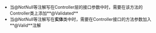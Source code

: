 



- 当@NotNull等注解写在Controller层的接口参数中时，需要在该方法的Controller类上添加**@Validated**
- 当@NotNull等注解写在**实体**类中时，需要在Controller接口的方法参数加入**@Valid**注解

